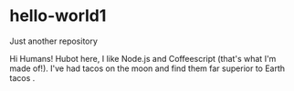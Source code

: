 # hello-world1
Just another repository


Hi Humans!
Hubot here, I like Node.js and Coffeescript (that's what I'm made of!).
I've had tacos  on the moon and find them far superior to Earth tacos .

